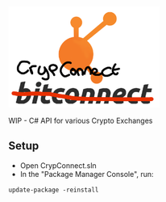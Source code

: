 <img src="Logo.png" width=300px />


WIP - C# API for various Crypto Exchanges


## Setup

 - Open CrypConnect.sln
 - In the "Package Manager Console", run:

```
update-package -reinstall
```